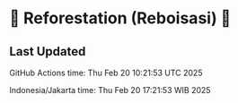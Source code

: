 
# 🌳 Reforestation (Reboisasi) 🌲

## Last Updated

GitHub Actions time: Thu Feb 20 10:21:53 UTC 2025

Indonesia/Jakarta time: Thu Feb 20 17:21:53 WIB 2025
